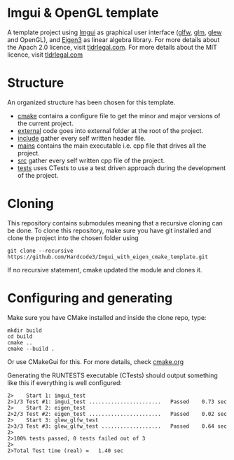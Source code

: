 # Imgui & OpenGL template
A template project using [Imgui](external/imgui) as graphical user interface ([glfw](external/glfw), [glm](external/glm), [glew](external/glew) and OpenGL), and [Eigen3](external/eigen) as linear algebra library.
For more details about the Apach 2.0 licence, visit [tldrlegal.com](https://tldrlegal.com/license/apache-license-2.0-(apache-2.0)).
For more details about the MIT licence, visit [tldrlegal.com](https://tldrlegal.com/license/mit-license)

# Structure
An organized structure has been chosen for this template.
- [cmake](cmake) contains a configure file to get the minor and major versions of the current project.
- [external](external) code goes into external folder at the root of the project.
- [include](include) gather every self written header file.
- [mains](mains) contains the main executable i.e. cpp file that drives all the project.
- [src](src) gather every self written cpp file of the project.
- [tests](tests) uses CTests to use a test driven approach during the development of the project.

# Cloning
This repository contains submodules meaning that a recursive cloning can be done.
To clone this repository, make sure you have git installed and clone the project into the chosen folder using 
```
git clone --recursive https://github.com/Hardcode3/Imgui_with_eigen_cmake_template.git
```
If no recursive statement, cmake updated the module and clones it.

# Configuring and generating
Make sure you have CMake installed and inside the clone repo, type:
```
mkdir build
cd build
cmake ..
cmake --build .
```
Or use CMakeGui for this.
For more details, check [cmake.org](https://cmake.org/)

Generating the RUNTESTS executable (CTests) should output something like this if everything is well configured:
```
2>    Start 1: imgui_test
2>1/3 Test #1: imgui_test .......................   Passed    0.73 sec
2>    Start 2: eigen_test
2>2/3 Test #2: eigen_test .......................   Passed    0.02 sec
2>    Start 3: glew_glfw_test
2>3/3 Test #3: glew_glfw_test ...................   Passed    0.64 sec
2>
2>100% tests passed, 0 tests failed out of 3
2>
2>Total Test time (real) =   1.40 sec
```
